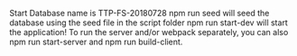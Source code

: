 Start
Database name is TTP-FS-20180728
npm run seed will seed the database using the seed file in the script folder
npm run start-dev will start the application!
To run the server and/or webpack separately, you can also npm run start-server and npm run build-client.
